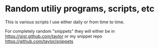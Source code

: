 # Random utiliy programs, scripts, etc

This is various scripts I use either daily or from time to time.

For completely random "snippets" they will either be in
https://gist.github.com/taylor or my snippet repo
https://github.com/taylor/snippets
